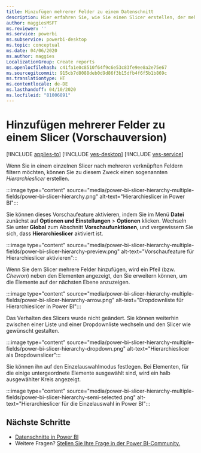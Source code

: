 ```yaml
---
title: Hinzufügen mehrerer Felder zu einem Datenschnitt
description: Hier erfahren Sie, wie Sie einen Slicer erstellen, der mehrere Felder in einer Hierarchie enthält.
author: maggiesMSFT
ms.reviewer: ''
ms.service: powerbi
ms.subservice: powerbi-desktop
ms.topic: conceptual
ms.date: 04/06/2020
ms.author: maggies
LocalizationGroup: Create reports
ms.openlocfilehash: c41fa1e0c8510f64f9c6e53c83fe9ee8a2e75e67
ms.sourcegitcommit: 915cb7d8088deb0d9d86f3b15dfb4f6f5b1b869c
ms.translationtype: HT
ms.contentlocale: de-DE
ms.lasthandoff: 04/10/2020
ms.locfileid: "81006891"
---
```

# <a name="add-multiple-fields-to-a-slicer-preview"></a>Hinzufügen mehrerer Felder zu einem Slicer (Vorschauversion)

[!INCLUDE [applies-to](../includes/applies-to.md)] [!INCLUDE [yes-desktop](../includes/yes-desktop.md)] [!INCLUDE [yes-service](../includes/yes-service.md)]

Wenn Sie in einem einzelnen Slicer nach mehreren verknüpften Feldern filtern möchten, können Sie zu diesem Zweck einen sogenannten *Hierarchieslicer* erstellen. 

:::image type="content" source="media/power-bi-slicer-hierarchy-multiple-fields/power-bi-slicer-hierarchy.png" alt-text="Hierarchieslicer in Power BI":::

Sie können dieses Vorschaufeature aktivieren, indem Sie im Menü **Datei** zunächst auf **Optionen und Einstellungen** > **Optionen** klicken. Wechseln Sie unter **Global** zum Abschnitt **Vorschaufunktionen**, und vergewissern Sie sich, dass **Hierarchieslicer** aktiviert ist.

:::image type="content" source="media/power-bi-slicer-hierarchy-multiple-fields/power-bi-slicer-hierarchy-preview.png" alt-text="Vorschaufeature für Hierarchieslicer aktivieren":::

Wenn Sie dem Slicer mehrere Felder hinzufügen, wird ein Pfeil (bzw. *Chevron*) neben den Elementen angezeigt, den Sie erweitern können, um die Elemente auf der nächsten Ebene anzuzeigen.

:::image type="content" source="media/power-bi-slicer-hierarchy-multiple-fields/power-bi-slicer-hierarchy-arrow.png" alt-text="Dropdownliste für Hierarchieslicer in Power BI":::
 
Das Verhalten des Slicers wurde nicht geändert. Sie können weiterhin zwischen einer Liste und einer Dropdownliste wechseln und den Slicer wie gewünscht gestalten.

:::image type="content" source="media/power-bi-slicer-hierarchy-multiple-fields/power-bi-slicer-hierarchy-dropdown.png" alt-text="Hierarchieslicer als Dropdownslicer":::
 
Sie können ihn auf den Einzelauswahlmodus festlegen. Bei Elementen, für die einige untergeordnete Elemente ausgewählt sind, wird ein halb ausgewählter Kreis angezeigt.
 
:::image type="content" source="media/power-bi-slicer-hierarchy-multiple-fields/power-bi-slicer-hierarchy-semi-selected.png" alt-text="Hierarchieslicer für die Einzelauswahl in Power BI":::

## <a name="next-steps"></a>Nächste Schritte

- [Datenschnitte in Power BI](../visuals/power-bi-visualization-slicers.md)
- Weitere Fragen? [Stellen Sie Ihre Frage in der Power BI-Community.](https://community.powerbi.com/)